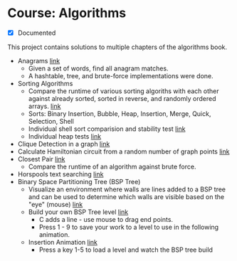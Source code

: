 # Course: Algorithms

- [x] Documented

This project contains solutions to multiple chapters of the algorithms book.

- Anagrams [link](src/chapter1/project/Anagrams.java)
	- Given a set of words, find all anagram matches.
	- A hashtable, tree, and brute-force implementations were done.
- Sorting Algorithms
	- Compare the runtime of various sorting algoriths with each other against already sorted, sorted in reverse, and randomly ordered arrays. [link](src/chapter2/sorting/Statistics.java)
	- Sorts: Binary Insertion, Bubble, Heap, Insertion, Merge, Quick, Selection, Shell
	- Individual shell sort comparision and stability test [link](src/chapter5/ShellSort.java)
	- Individual heap tests [link](src/chapter6/Heap.java)
- Clique Detection in a graph [link](src/chapter3/Clique.java)
- Calculate Hamiltonian circuit from a random number of graph points [link](src/chapter3/HamiltonCircuit.java)
- Closest Pair [link](src/chapter4/ClosestPair.java)
	- Compare the runtime of an algorithm against brute force.
- Horspools text searching [link](src/chapter7/Horspool.java)
- Binary Space Partitioning Tree (BSP Tree)
	- Visualize an environment where walls are lines added to a BSP tree and can be used to determine which walls are visible based on the "eye" (mouse) [link](src/finalproject/BSPScreen.java)
	- Build your own BSP Tree level [link](src/finalproject/LevelEditor.java)
		- C adds a line - use mouse to drag end points.
		- Press 1 - 9 to save your work to a level to use in the following animation.
	- Insertion Animation [link](src/finalproject/animation/InsertionAnimation.java)
		- Press a key 1-5 to load a level and watch the BSP tree build
		
